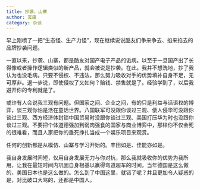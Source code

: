 ```yaml
---
title: 抄袭，山寨
author: 寓庸
category: 杂谈
---
```

早上刚喷了一把“生态怪、生产力怪”，现在继续说说酷友们争来争去、掐来掐去的品牌抄袭问题。

一直以来，抄袭、山寨，都是酷友对国产电子产品的诟病。以至于一旦国产出了长得像或者操作逻辑类似的新产品，就会被说是抄袭。在此。我并不想洗地，抄了我认为也没毛病。只要不侵权、不违法，那么努力吸收对手的优势填补自身不足，无可厚非。退一步说，即使侵权了又如何？赔钱、禁售就是了。经验学到了，以后我避开你的专利就是了。

或许有人会说我三观有问题。但国家之间、企业之间，有的只是利益与话语权的博弈，谈三观你怕是活在童话世界。八国联军可没跟你谈过三观、倭人侵华可没跟你谈过三观、西方经济体封锁中国贸易时没跟你谈过三观、美国打压华为时也没跟你谈过三观。不要把个体道德强加到弱肉强食的国家与商业博弈中，那样你不仅会死的很难看，而且人家把你的垂死挣扎当成一个娱乐项目来观赏。

任何的创新都是从模仿、山寨与学习开始的。丰田如是、佳能亦如是。

我自身发展时间短，仅用自身发展无力与你对抗，那么我就吸收你的优势为我所用，让我在最短时间内巩固自身根基以赢得弯道超车的时间，当年德国是这么做的，美国日本也是这么做的。怎么到了中国这里，就错了呢？并且更加令人疑惑的是，对比破口大骂的，还都是中国人。
